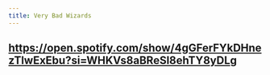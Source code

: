 ```yaml
---
title: Very Bad Wizards
---
```


## https://open.spotify.com/show/4gGFerFYkDHnezTlwExEbu?si=WHKVs8aBReSl8ehTY8yDLg
